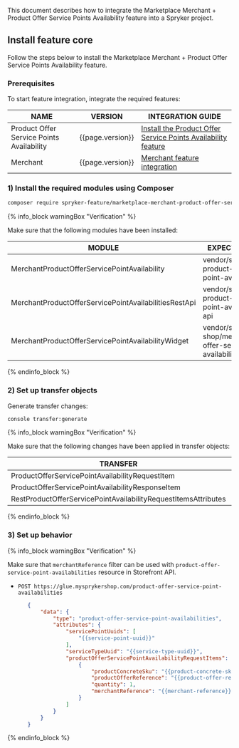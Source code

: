 

This document describes how to integrate the Marketplace Merchant + Product Offer Service Points Availability feature into a Spryker project.

## Install feature core

Follow the steps below to install the Marketplace Merchant + Product Offer Service Points Availability feature.

### Prerequisites

To start feature integration, integrate the required features:

| NAME                                      | VERSION          | INTEGRATION GUIDE                                                                                                                                                                                                      |
|-------------------------------------------|------------------|------------------------------------------------------------------------------------------------------------------------------------------------------------------------------------------------------------------------|
| Product Offer Service Points Availability | {{page.version}} | [Install the Product Offer Service Points Availability feature](/docs/pbc/all/service-points/{{page.version}}/unified-commerce/install-and-upgrade/install-the-product-offer-service-points-availability-feature.html) |
| Merchant                                  | {{page.version}} | [Merchant feature integration](/docs/pbc/all/merchant-management/{{page.version}}/marketplace/install-and-upgrade/install-features/install-the-marketplace-merchant-feature.html)                                      |

### 1) Install the required modules using Composer

```bash
composer require spryker-feature/marketplace-merchant-product-offer-service-points-availability: "{{page.version}}" --update-with-dependencies
```

{% info_block warningBox "Verification" %}

Make sure that the following modules have been installed:

| MODULE                                                | EXPECTED DIRECTORY                                                           |
|-------------------------------------------------------|------------------------------------------------------------------------------|
| MerchantProductOfferServicePointAvailability          | vendor/spryker/merchant-product-offer-service-point-availability             |
| MerchantProductOfferServicePointAvailabilitiesRestApi | vendor/spryker/merchant-product-offer-service-point-availabilities-rest-api  |
| MerchantProductOfferServicePointAvailabilityWidget    | vendor/spryker-shop/merchant-product-offer-service-point-availability-widget |

{% endinfo_block %}


### 2) Set up transfer objects

Generate transfer changes:

```bash
console transfer:generate
```

{% info_block warningBox "Verification" %}

Make sure that the following changes have been applied in transfer objects:

| TRANSFER                                                       | TYPE  | EVENT   | PATH                                                                                                 |
|----------------------------------------------------------------|-------|---------|------------------------------------------------------------------------------------------------------|
| ProductOfferServicePointAvailabilityRequestItem                | class | created | src/Generated/Shared/Transfer/ProductOfferServicePointAvailabilityRequestItemTransfer                |
| ProductOfferServicePointAvailabilityResponseItem               | class | created | src/Generated/Shared/Transfer/ProductOfferServicePointAvailabilityResponseItemTransfer               |
| RestProductOfferServicePointAvailabilityRequestItemsAttributes | class | created | src/Generated/Shared/Transfer/RestProductOfferServicePointAvailabilityRequestItemsAttributesTransfer |

{% endinfo_block %}

### 3) Set up behavior

{% info_block warningBox "Verification" %}

Make sure that `merchantReference` filter can be used with `product-offer-service-point-availabilities` resource in Storefront API.

* `POST https://glue.mysprykershop.com/product-offer-service-point-availabilities`
   ```json
      {
          "data": {
              "type": "product-offer-service-point-availabilities",
              "attributes": {
                  "servicePointUuids": [
                      "{{service-point-uuid}}"
                  ],
                  "serviceTypeUuid": "{{service-type-uuid}}",
                  "productOfferServicePointAvailabilityRequestItems": [
                      {
                          "productConcreteSku": "{{product-concrete-sku}}",
                          "productOfferReference": "{{product-offer-reference}}",
                          "quantity": 1,
                          "merchantReference": "{{merchant-reference}}"
                      }
                  ]
              }
          }
      }
   ```

{% endinfo_block %}